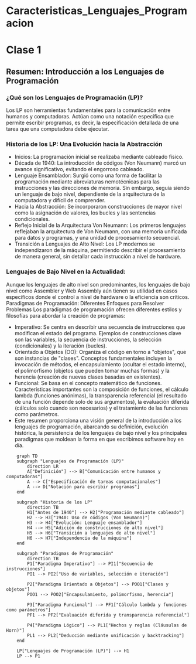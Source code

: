 # Caracteristicas_Lenguajes_Programacion
# Clase 1
## Resumen: Introducción a los Lenguajes de Programación

### ¿Qué son los Lenguajes de Programación (LP)?

Los LP son herramientas fundamentales para la comunicación entre humanos y computadoras. Actúan como una notación específica que permite escribir programas, es decir, la especificación detallada de una tarea que una computadora debe ejecutar.

### Historia de los LP: Una Evolución hacia la Abstracción

- Inicios: La programación inicial se realizaba mediante cableado físico.
-  Década de 1940: La introducción de códigos (Von Neumann) marcó un avance significativo, evitando el engorroso cableado.
- Lenguaje Ensamblador: Surgió como una forma de facilitar la programación mediante abreviaturas nemotécnicas para las instrucciones y las direcciones de memoria. Sin embargo, seguía siendo un lenguaje de bajo nivel, dependiente de la arquitectura de la computadora y difícil de comprender.
- Hacia la Abstracción: Se incorporaron construcciones de mayor nivel como la asignación de valores, los bucles y las sentencias condicionales.
- Reflejo Inicial de la Arquitectura Von Neumann: Los primeros lenguajes reflejaban la arquitectura de Von Neumann, con una memoria unificada para datos y programas, y una unidad de procesamiento secuencial.
- Transición a Lenguajes de Alto Nivel: Los LP modernos se independizaron de la máquina, permitiendo describir el procesamiento de manera general, sin detallar cada instrucción a nivel de hardware.

### Lenguajes de Bajo Nivel en la Actualidad:

Aunque los lenguajes de alto nivel son predominantes, los lenguajes de bajo nivel como Assembler y Web Assembly aún tienen su utilidad en casos específicos donde el control a nivel de hardware o la eficiencia son críticos.
Paradigmas de Programación: Diferentes Enfoques para Resolver Problemas
Los paradigmas de programación ofrecen diferentes estilos y filosofías para abordar la creación de programas:
- Imperativo: Se centra en describir una secuencia de instrucciones que modifican el estado del programa. Ejemplos de construcciones clave son las variables, la secuencia de instrucciones, la selección (condicionales) y la iteración (bucles).
- Orientado a Objetos (OO): Organiza el código en torno a "objetos", que son instancias de "clases". Conceptos fundamentales incluyen la invocación de métodos, el encapsulamiento (ocultar el estado interno), el polimorfismo (objetos que pueden tomar muchas formas) y la herencia (creación de nuevas clases basadas en existentes).
- Funcional: Se basa en el concepto matemático de funciones. Características importantes son la composición de funciones, el cálculo lambda (funciones anónimas), la transparencia referencial (el resultado de una función depende solo de sus argumentos), la evaluación diferida (cálculos solo cuando son necesarios) y el tratamiento de las funciones como parámetros.
- Este resumen proporciona una visión general de la introducción a los lenguajes de programación, abarcando su definición, evolución histórica, la persistencia de los lenguajes de bajo nivel y los principales paradigmas que moldean la forma en que escribimos software hoy en día.

```mermaid
    graph TD
    subgraph "Lenguajes de Programación (LP)"
        direction LR
        A["Definición"] --> B["Comunicación entre humanos y computadoras"]
        A --> C["Especificación de tareas computacionales"]
        A --> D["Notación para escribir programas"]
    end

    subgraph "Historia de los LP"
        direction TB
        H1["Antes de 1940"] --> H2["Programación mediante cableado"]
        H2 --> H3["1940: Uso de códigos (Von Neumann)"]
        H3 --> H4["Evolución: Lenguaje ensamblador"]
        H4 --> H5["Adición de construcciones de alto nivel"]
        H5 --> H6["Transición a lenguajes de alto nivel"]
        H6 --> H7["Independencia de la máquina"]
    end

    subgraph "Paradigmas de Programación"
        direction TB
        P1["Paradigma Imperativo"] --> PI1["Secuencia de instrucciones"]
        PI1 --> PI2["Uso de variables, selección e iteración"]

        P2["Paradigma Orientado a Objetos"] --> POO1["Clases y objetos"]
        POO1 --> POO2["Encapsulamiento, polimorfismo, herencia"]

        P3["Paradigma Funcional"] --> PF1["Cálculo lambda y funciones como parámetros"]
        PF1 --> PF2["Evaluación diferida y transparencia referencial"]

        P4["Paradigma Lógico"] --> PL1["Hechos y reglas (Cláusulas de Horn)"]
        PL1 --> PL2["Deducción mediante unificación y backtracking"]
    end

    LP["Lenguajes de Programación (LP)"] --> H1
    LP --> P1
```
